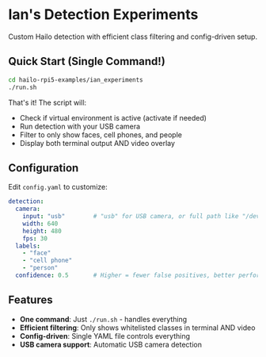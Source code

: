 # Ian's Detection Experiments

Custom Hailo detection with efficient class filtering and config-driven setup.

## Quick Start (Single Command!)

```bash
cd hailo-rpi5-examples/ian_experiments
./run.sh
```

That's it! The script will:
- Check if virtual environment is active (activate if needed)
- Run detection with your USB camera  
- Filter to only show faces, cell phones, and people
- Display both terminal output AND video overlay

## Configuration

Edit `config.yaml` to customize:

```yaml
detection:
  camera:
    input: "usb"        # "usb" for USB camera, or full path like "/dev/video0" 
    width: 640
    height: 480
    fps: 30
  labels:
    - "face"
    - "cell phone" 
    - "person"
  confidence: 0.5       # Higher = fewer false positives, better performance
```

## Features

- **One command**: Just `./run.sh` - handles everything
- **Efficient filtering**: Only shows whitelisted classes in terminal AND video
- **Config-driven**: Single YAML file controls everything  
- **USB camera support**: Automatic USB camera detection
